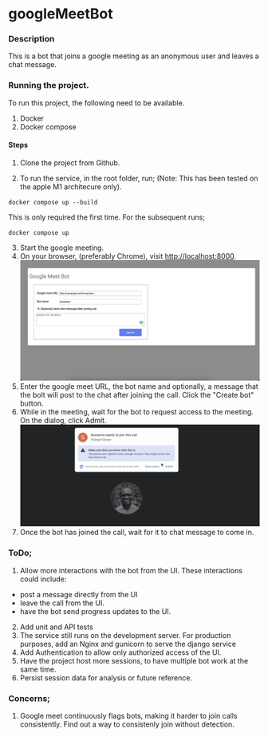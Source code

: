 # googleMeetBot

### Description
This is a bot that joins a google meeting as an anonymous user and leaves a chat message.

### Running the project.
To run this project, the following need to be available.
1. Docker
2. Docker compose

#### Steps
1. Clone the project from Github.

2. To run the service, in the root folder, run;
(Note: This has been tested on the apple M1 architecure only).
```
docker compose up --build
```
This is only required the first time. For the subsequent runs;
```
docker compose up
```
3. Start the google meeting.
4. On your browser, (preferably Chrome), visit [http://localhost:8000](http://localhost:8000).
![user interface](./docs/UI.png)
5. Enter the google meet URL, the bot name and optionally, a message that the bolt will post to the chat after joining the call. Click the "Create bot" button.
6. While in the meeting, wait for the bot to request access to the meeting. On the dialog, click Admit.
![admit](./docs/admit.png)
7. Once the bot has joined the call, wait for it to chat message to come in.

### ToDo;
1. Allow more interactions with the bot from the UI. These interactions could include:
- post a message directly from the UI
- leave the call from the UI.
- have the bot send progress updates to the UI.

2. Add unit and API tests
3. The service still runs on the development server. For production purposes, add an Nginx and gunicorn to serve the django service
4. Add Authentication to allow only authorized access of the UI.
5. Have the project host more sessions, to have multiple bot work at the same time.
6. Persist session data for analysis or future reference.

### Concerns;
1. Google meet continuously flags bots, making it harder to join calls consistently. Find out a way to consistenly join without detection.
